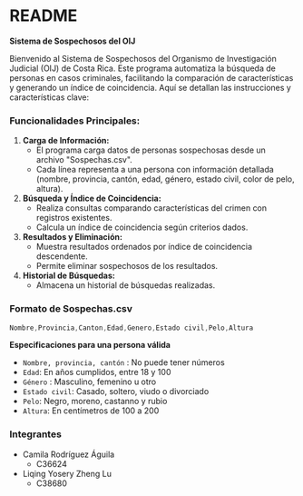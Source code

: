 # README

**Sistema de Sospechosos del OIJ**

Bienvenido al Sistema de Sospechosos del Organismo de Investigación Judicial (OIJ) de Costa Rica. Este programa automatiza la búsqueda de personas en casos criminales, facilitando la comparación de características y generando un índice de coincidencia. Aquí se detallan las instrucciones y características clave:

### **Funcionalidades Principales:**

1. **Carga de Información:**
    - El programa carga datos de personas sospechosas desde un archivo "Sospechas.csv".
    - Cada línea representa a una persona con información detallada (nombre, provincia, cantón, edad, género, estado civil, color de pelo, altura).
2. **Búsqueda y Índice de Coincidencia:**
    - Realiza consultas comparando características del crimen con registros existentes.
    - Calcula un índice de coincidencia según criterios dados.
3. **Resultados y Eliminación:**
    - Muestra resultados ordenados por índice de coincidencia descendente.
    - Permite eliminar sospechosos de los resultados.
4. **Historial de Búsquedas:**
    - Almacena un historial de búsquedas realizadas.

### Formato de Sospechas.csv

```java
Nombre,Provincia,Canton,Edad,Genero,Estado civil,Pelo,Altura
```

**Especificaciones para una persona válida**

- `Nombre, provincia, cantón` : No puede tener números
- `Edad`: En años cumplidos, entre 18 y 100
- `Género` : Masculino, femenino u otro
- `Estado civil`: Casado, soltero, viudo o divorciado
- `Pelo`: Negro, moreno, castanno y rubio
- `Altura`: En centímetros de 100 a 200

### Integrantes

- Camila Rodríguez Águila
    - C36624
- Liqing Yosery Zheng Lu
    - C38680
